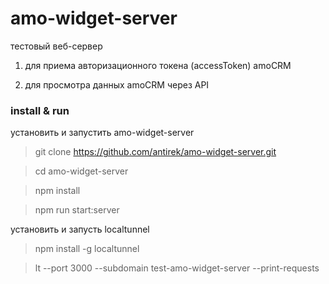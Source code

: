 # amo-widget-server

тестовый веб-сервер 

1. для приема авторизационного токена (accessToken) amoCRM

2. для просмотра данных amoCRM через API


### install & run

установить и запустить amo-widget-server

> git clone https://github.com/antirek/amo-widget-server.git

> cd amo-widget-server

> npm install

> npm run start:server


установить и запусть localtunnel

> npm install -g localtunnel

> lt --port 3000 --subdomain test-amo-widget-server --print-requests

